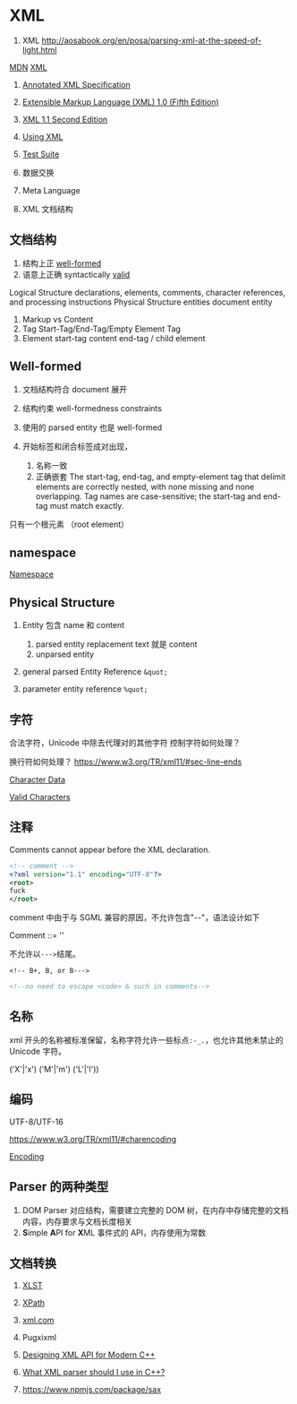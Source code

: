 # XML

1. XML http://aosabook.org/en/posa/parsing-xml-at-the-speed-of-light.html

[MDN](https://developer.mozilla.org/en-US/docs/Web/XML/XML_introduction)
[XML](https://web.archive.org/web/20151016053704/http://wam.inrialpes.fr/courses/PG-MoSIG12/xml.pdf)

1. [Annotated XML Specification](https://www.xml.com/axml/axml.html)
1. [Extensible Markup Language (XML) 1.0 (Fifth Edition)](https://www.w3.org/TR/REC-xml/)
1. [XML 1.1 Second Edition](https://www.w3.org/TR/xml11/)

1. [Using XML](https://alistapart.com/article/usingxml/)
1. [Test Suite](https://www.w3.org/XML/Test/)

1. 数据交换
1. Meta Language

1. XML 文档结构

## 文档结构

1. 结构上正 [well-formed](https://www.w3.org/TR/xml11/#dt-wellformed)
1. 语意上正确 syntactically [valid](https://www.w3.org/TR/xml11/#dt-valid)

Logical Structure declarations, elements, comments, character references, and processing instructions
Physical Structure entities document entity

1. Markup vs Content
1. Tag Start-Tag/End-Tag/Empty Element Tag
1. Element start-tag content end-tag / child element

## Well-formed

1. 文档结构符合 document 展开
1. 结构约束 well-formedness constraints
1. 使用的 parsed entity 也是 well-formed

1. 开始标签和闭合标签成对出现，
   1. 名称一致
   1. 正确嵌套
      The start-tag, end-tag, and empty-element tag that delimit elements are correctly nested, with none missing and none overlapping.
      Tag names are case-sensitive; the start-tag and end-tag must match exactly.

只有一个根元素 （root element）

## namespace

[Namespace](https://developer.mozilla.org/en-US/docs/Web/SVG/Namespaces_Crash_Course)

## Physical Structure

1. Entity 包含 name 和 content

   1. parsed entity replacement text 就是 content
   1. unparsed entity

1. general parsed Entity Reference `&quot;`
1. parameter entity reference `%quot;`

## 字符

合法字符，Unicode 中除去代理对的其他字符
控制字符如何处理？

换行符如何处理？ https://www.w3.org/TR/xml11/#sec-line-ends

[Character Data](https://www.w3.org/TR/xml11/#dt-chardata)

[Valid Characters](https://en.wikipedia.org/wiki/Valid_characters_in_XML)

## 注释

Comments cannot appear before the XML declaration.

```xml
<!-- comment -->
<?xml version="1.1" encoding="UTF-8"?>
<root>
fuck
</root>
```

comment 中由于与 SGML 兼容的原因，不允许包含"--"，语法设计如下

Comment ::= '<!--' ((Char - '-') | ('-' (Char - '-')))* '-->'

不允许以`--->`结尾。

```
<!-- B+, B, or B--->
```

```xml
<!--no need to escape <code> & such in comments-->
```

## 名称

xml 开头的名称被标准保留，名称字符允许一些标点`:-_.`，也允许其他未禁止的 Unicode 字符。

('X'|'x') ('M'|'m') ('L'|'l'))

## 编码

UTF-8/UTF-16

https://www.w3.org/TR/xml11/#charencoding

[Encoding](https://www.w3.org/TR/xml11/#sec-guessing)

## Parser 的两种类型

1. DOM Parser 对应结构，需要建立完整的 DOM 树，在内存中存储完整的文档内容，内存要求与文档长度相关
1. **S**imple **A**PI for **X**ML 事件式的 API，内存使用为常数

## 文档转换

1. [XLST](https://developer.mozilla.org/en-US/docs/Web/XSLT)
1. [XPath](https://developer.mozilla.org/en-US/docs/Web/XPath)

1. [xml.com](https://www.xml.com/)
1. Pugxixml
1. [Designing XML API for Modern C++](https://www.youtube.com/watch?v=AuamDUrG5ZU)
1. [What XML parser should I use in C++?](https://stackoverflow.com/questions/9387610/what-xml-parser-should-i-use-in-c/9387612#9387612)
1. https://www.npmjs.com/package/sax
